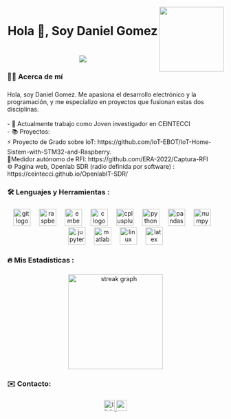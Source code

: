 <br clear="both">

<img align="right" height="150" src="../Danielfgb/Img/_9e34c805-d846-4a0c-95e6-92bf45a6f21b.jpeg"  />

###

<h1 align="center">Hola 👋, Soy Daniel Gomez</h1>

###
<br>
<div align="center">
  <img src="https://visitor-badge.laobi.icu/badge?page_id=Danielfgb.Danielfgb&"  />
</div>

###

<h3 align="left">👩‍💻  Acerca de mí</h3>

###

<p align="left">Hola, soy  Daniel Gomez. Me apasiona el desarrollo electrónico y la programación, y me especializo en proyectos que fusionan estas dos disciplinas.<br><br>
  - 🔭  Actualmente trabajo como Joven investigador en CEINTECCI<br>
  - 📚 Proyectos:   <br>
  ⚡ Proyecto de Grado sobre IoT: https://github.com/IoT-EBOT/IoT-Home-Sistem-with-STM32-and-Raspberry.<br>
  📡Medidor autónomo de RFI: https://github.com/ERA-2022/Captura-RFI<br>
  ⚙️ Pagina web, Openlab SDR (radio definida por software) : https://ceintecci.github.io/OpenlabIT-SDR/</p>

###

<h3 align="left">🛠 Lenguajes y Herramientas :</h3>

###

<div align="center">
  <img src="https://cdn.jsdelivr.net/gh/devicons/devicon/icons/git/git-original.svg" height="40" alt="git logo"  />
  <img width="12" />
  <img src="https://cdn.jsdelivr.net/gh/devicons/devicon/icons/raspberrypi/raspberrypi-original.svg" height="40" alt="raspberrypi logo"  />
  <img width="12" />
  <img src="https://cdn.jsdelivr.net/gh/devicons/devicon/icons/embeddedc/embeddedc-original.svg" height="40" alt="embeddedc logo"  />
  <img width="12" />
  <img src="https://cdn.jsdelivr.net/gh/devicons/devicon/icons/c/c-original.svg" height="40" alt="c logo"  />
  <img width="12" />
  <img src="https://cdn.jsdelivr.net/gh/devicons/devicon/icons/cplusplus/cplusplus-original.svg" height="40" alt="cplusplus logo"  />
  <img width="12" />
  <img src="https://cdn.jsdelivr.net/gh/devicons/devicon/icons/python/python-original.svg" height="40" alt="python logo"  />
  <img width="12" />
  <img src="https://cdn.jsdelivr.net/gh/devicons/devicon/icons/pandas/pandas-original-wordmark.svg" height="40" alt="pandas logo"  />
  <img width="12" />
  <img src="https://cdn.jsdelivr.net/gh/devicons/devicon/icons/numpy/numpy-original.svg" height="40" alt="numpy logo"  />
  <img width="12" />
  <img src="https://cdn.jsdelivr.net/gh/devicons/devicon/icons/jupyter/jupyter-original.svg" height="40" alt="jupyter logo"  />
  <img width="12" />
  <img src="https://cdn.jsdelivr.net/gh/devicons/devicon/icons/matlab/matlab-original.svg" height="40" alt="matlab logo"  />
  <img width="12" />
  <img src="https://cdn.jsdelivr.net/gh/devicons/devicon/icons/linux/linux-original.svg" height="40" alt="linux logo"  />
  <img width="12" />
  <img src="https://skillicons.dev/icons?i=latex" height="40" alt="latex logo"  />
</div>

###

<h3 align="left">🔥   Mis Estadísticas :</h3>

###

<div align="center">
  <img src="https://streak-stats.demolab.com?user=Danielfgb&locale=en&mode=daily&theme=dark&hide_border=false&border_radius=5&order=3" height="220" alt="streak graph"  />
</div>

###

<h3 align="left">✉️ Contacto:</h3>

###

<div align="center">
  <a href="https://www.linkedin.com/in/daniel-felipe-g%C3%B3mez-bernal-692118246/" target="_blank">
    <img src="https://img.shields.io/static/v1?message=LinkedIn&logo=linkedin&label=&color=0077B5&logoColor=white&labelColor=&style=for-the-badge" height="25" alt="linkedin logo"  />
  </a>
  <a href="dgomezbernal24@gmail.com" target="_blank">
    <img src="https://img.shields.io/static/v1?message=Gmail&logo=gmail&label=&color=D14836&logoColor=white&labelColor=&style=for-the-badge" height="25" alt="gmail logo"  />
  </a>
</div>

###
